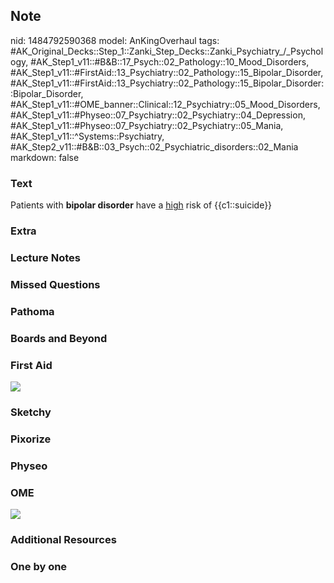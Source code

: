 ## Note
nid: 1484792590368
model: AnKingOverhaul
tags: #AK_Original_Decks::Step_1::Zanki_Step_Decks::Zanki_Psychiatry_/_Psychology, #AK_Step1_v11::#B&B::17_Psych::02_Pathology::10_Mood_Disorders, #AK_Step1_v11::#FirstAid::13_Psychiatry::02_Pathology::15_Bipolar_Disorder, #AK_Step1_v11::#FirstAid::13_Psychiatry::02_Pathology::15_Bipolar_Disorder::Bipolar_Disorder, #AK_Step1_v11::#OME_banner::Clinical::12_Psychiatry::05_Mood_Disorders, #AK_Step1_v11::#Physeo::07_Psychiatry::02_Psychiatry::04_Depression, #AK_Step1_v11::#Physeo::07_Psychiatry::02_Psychiatry::05_Mania, #AK_Step1_v11::^Systems::Psychiatry, #AK_Step2_v11::#B&B::03_Psych::02_Psychiatric_disorders::02_Mania
markdown: false

### Text
<div>
  Patients with <b>bipolar disorder</b> have a <u>high</u> risk of
  {{c1::suicide}}
</div>

### Extra


### Lecture Notes


### Missed Questions


### Pathoma


### Boards and Beyond


### First Aid
<img src="tmpcstVK4.png">

### Sketchy


### Pixorize


### Physeo


### OME
<div class="ome-widget">
  <a href=
  "https://onlinemeded.org/spa/psychiatry/mood-disorders/acquire?ref=anki">
  <img src="_OME_AnkiFlashcards_Lesson_3.png"></a>
</div>

### Additional Resources


### One by one


